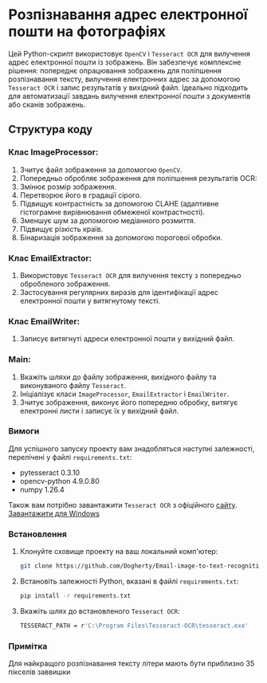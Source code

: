 # Розпізнавання адрес електронної пошти на фотографіях

Цей Python-скрипт використовує `OpenCV` і `Tesseract OCR` для вилучення адрес електронної пошти із зображень. Він забезпечує комплексне рішення: попереднє опрацювання зображень для поліпшення розпізнавання тексту, вилучення електронних адрес за допомогою `Tesseract OCR` і запис результатів у вихідний файл. Ідеально підходить для автоматизації завдань вилучення електронної пошти з документів або сканів зображень.

## Структура коду

### Клас ImageProcessor:

1. Зчитує файл зображення за допомогою `OpenCV`.
2. Попередньо обробляє зображення для поліпшення результатів OCR:
3. Змінює розмір зображення.
4. Перетворює його в градації сірого.
5. Підвищує контрастність за допомогою CLAHE (адаптивне гістограмне вирівнювання обмеженої контрастності).
6. Зменшує шум за допомогою медіанного розмиття.
7. Підвищує різкість країв.
8. Бінаризація зображення за допомогою порогової обробки.

### Клас EmailExtractor:

1. Використовує `Tesseract OCR` для вилучення тексту з попередньо обробленого зображення.
2. Застосування регулярних виразів для ідентифікації адрес електронної пошти у витягнутому тексті.

### Клас EmailWriter:

1. Записує витягнуті адреси електронної пошти у вихідний файл.

### Main:

1. Вкажіть шляхи до файлу зображення, вихідного файлу та виконуваного файлу `Tesseract`.
2. Ініціалізує класи `ImageProcessor`, `EmailExtractor` і `EmailWriter`.
3. Зчитує зображення, виконує його попередню обробку, витягує електронні листи і записує їх у вихідний файл.

### Вимоги

Для успішного запуску проекту вам знадобляться наступні залежності, перелічені у файлі `requirements.txt`:

- pytesseract 0.3.10
- opencv-python 4.9.0.80
- numpy 1.26.4

Також вам потрібно завантажити `Tesseract OCR` з офіційного [сайту](https://tesseract-ocr.github.io/). [Завантажити для Windows](https://github.com/UB-Mannheim/tesseract/wiki)

### Встановлення

1. Клонуйте сховище проекту на ваш локальний комп'ютер:
   
	```bash
	git clone https://github.com/Dogherty/Email-image-to-text-recognition.git

2. Встановіть залежності Python, вказані в файлі `requirements.txt`:

	```bash
	pip install -r requirements.txt

3. Вкажіть шлях до встановленого `Tesseract OCR`:
   
	```bash
	TESSERACT_PATH = r'C:\Program Files\Tesseract-OCR\tesseract.exe'

### Примітка

Для найкращого розпізнавання тексту літери мають бути приблизно 35 пікселів заввишки